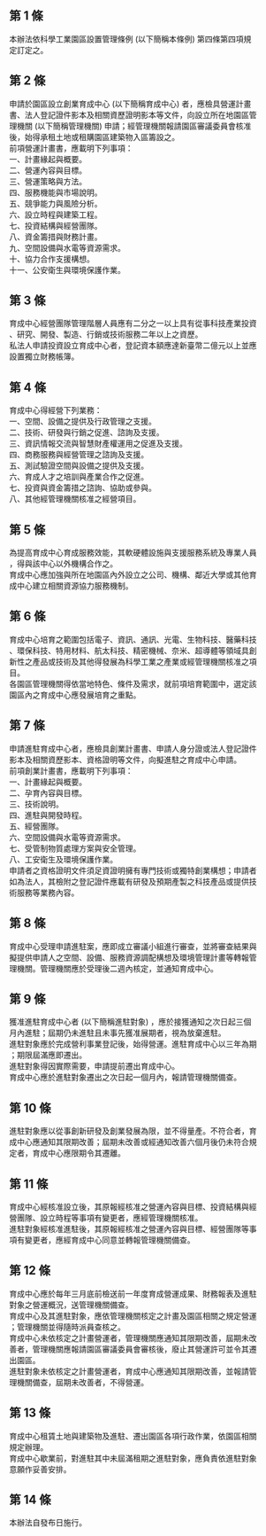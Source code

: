 第 1 條
-------
本辦法依科學工業園區設置管理條例 (以下簡稱本條例) 第四條第四項規  
定訂定之。

第 2 條
-------
申請於園區設立創業育成中心 (以下簡稱育成中心) 者，應檢具營運計畫  
書、法人登記證件影本及相關資歷證明影本等文件，向設立所在地園區管  
理機關 (以下簡稱管理機關) 申請；經管理機關報請園區審議委員會核准  
後，始得承租土地或租購園區建築物入區籌設之。                      
前項營運計畫書，應載明下列事項：                                  
一、計畫緣起與概要。                                              
二、營運內容與目標。                                              
三、營運策略與方法。                                              
四、服務機能與市場說明。                                          
五、競爭能力與風險分析。                                          
六、設立時程與建築工程。                                          
七、投資結構與經營團隊。                                          
八、資金籌措與財務計畫。                                          
九、空間設備與水電等資源需求。                                    
十、協力合作支援構想。                                          
十一、公安衛生與環境保護作業。

第 3 條
-------
育成中心經營團隊管理階層人員應有二分之一以上具有從事科技產業投資  
、研究、開發、製造、行銷或技術服務二年以上之資歷。                
私法人申請投資設立育成中心者，登記資本額應達新臺幣二億元以上並應  
設置獨立財務帳簿。

第 4 條
-------
育成中心得經營下列業務：                                          
一、空間、設備之提供及行政管理之支援。                            
二、技術、研發與行銷之促進、諮詢及支援。                          
三、資訊情報交流與智慧財產權運用之促進及支援。                    
四、商務服務與經營管理之諮詢及支援。                              
五、測試驗證空間與設備之提供及支援。                              
六、育成人才之培訓與產業合作之促進。                              
七、投資與資金籌措之諮詢、協助或參與。                            
八、其他經管理機關核准之經營項目。

第 5 條
-------
為提高育成中心育成服務效能，其軟硬體設施與支援服務系統及專業人員  
，得與該中心以外機構合作之。                                      
育成中心應加強與所在地園區內外設立之公司、機構、鄰近大學或其他育  
成中心建立相關資源協力服務機制。

第 6 條
-------
育成中心培育之範圍包括電子、資訊、通訊、光電、生物科技、醫藥科技  
、環保科技、特用材料、航太科技、精密機械、奈米、超導體等領域具創  
新性之產品或技術及其他得發展為科學工業之產業或經管理機關核准之項  
目。                                                              
各園區管理機關得依當地特色、條件及需求，就前項培育範圍中，選定該  
園區內之育成中心應發展培育之重點。

第 7 條
-------
申請進駐育成中心者，應檢具創業計畫書、申請人身分證或法人登記證件  
影本及相關資歷影本、資格證明等文件，向擬進駐之育成中心申請。      
前項創業計畫書，應載明下列事項：                                  
一、計畫緣起與概要。                                              
二、孕育內容與目標。                                              
三、技術說明。                                                    
四、進駐與開發時程。                                              
五、經營團隊。                                                    
六、空間設備與水電等資源需求。                                    
七、受管制物質處理方案與安全管理。                                
八、工安衛生及環境保護作業。                                      
申請者之資格證明文件須足資證明擁有專門技術或獨特創業構想；申請者  
如為法人，其檢附之登記證件應載有研發及預期產製之科技產品或提供技  
術服務等業務內容。

第 8 條
-------
育成中心受理申請進駐案，應即成立審議小組進行審查，並將審查結果與  
擬提供申請人之空間、設備、服務資源調配構想及環境管理計畫等轉報管  
理機關。管理機關應於受理後二週內核定，並通知育成中心。

第 9 條
-------
獲准進駐育成中心者 (以下簡稱進駐對象) ，應於接獲通知之次日起三個  
月內進駐；屆期仍未進駐且未事先獲准展期者，視為放棄進駐。          
進駐對象應於完成營利事業登記後，始得營運。進駐育成中心以三年為期  
；期限屆滿應即遷出。                                              
進駐對象得因實際需要，申請提前遷出育成中心。                      
育成中心應於進駐對象遷出之次日起一個月內，報請管理機關備查。

第 10 條
--------
進駐對象應以從事創新研發及創業發展為限，並不得量產。不符合者，育  
成中心應通知其限期改善；屆期未改善或經通知改善六個月後仍未符合規  
定者，育成中心應限期令其遷離。

第 11 條
--------
育成中心經核准設立後，其原報經核准之營運內容與目標、投資結構與經  
營團隊、設立時程等事項有變更者，應經管理機關核准。                
進駐對象經核准進駐後，其原報經核准之營運內容與目標、經營團隊等事  
項有變更者，應經育成中心同意並轉報管理機關備查。

第 12 條
--------
育成中心應於每年三月底前檢送前一年度育成營運成果、財務報表及進駐  
對象之營運概況，送管理機關備查。                                  
育成中心及其進駐對象，應依管理機關核定之計畫及園區相關之規定營運  
；管理機關並得隨時派員查核之。                                    
育成中心未依核定之計畫營運者，管理機關應通知其限期改善，屆期未改  
善者，管理機關應報請園區審議委員會審核後，廢止其營運許可並令其遷  
出園區。                                                          
進駐對象未依核定之計畫營運者，育成中心應通知其限期改善，並報請管  
理機關備查，屆期未改善者，不得營運。

第 13 條
--------
育成中心租賃土地與建築物及進駐、遷出園區各項行政作業，依園區相關  
規定辦理。                                                        
育成中心歇業前，對進駐其中未屆滿租期之進駐對象，應負責依進駐對象  
意願作妥善安排。

第 14 條
--------
本辦法自發布日施行。

